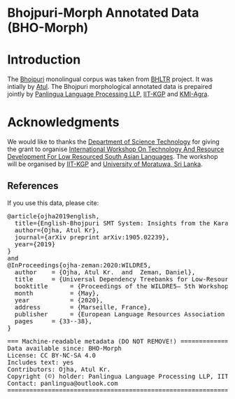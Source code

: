 # Bhojpuri-Morph Annotated Data (BHO-Morph)

# Introduction

The [Bhojpuri](https://en.wikipedia.org/wiki/Bhojpuri_language) monolingual corpus was taken from [BHLTR](https://github.com/shashwatup9k/bho-resources) project. It was intially by [Atul](https://www.nuigalway.ie/science-engineering/staff-profiles/atulkumarojha/). The Bhojpuri morphological annotated data is prepaired
jointly by [Panlingua Language Processing LLP](http://panlingua.co.in/), [IIT-KGP](http://www.iitkgp.ac.in/) and [KMI-Agra](https://www.ctrans.in/departments/linguistics).


# Acknowledgments

We would like to thanks the [Department of Science Technology](https://dst.gov.in) for giving the grant to organise [International Workshop On Technology And Resource Development For Low Resourced South Asian Languages](https://dst.gov.in/sites/default/files/Announcement%20of%20results%20of%20Indo-SriLanka%20Joint%20bilateral%20Call-2019%20%281%29.pdf). The workshop will be organised by [IIT-KGP](http://www.iitkgp.ac.in/) and [University of Moratuwa, Sri Lanka](https://uom.lk/). 

## References
If you use this data, please cite:
<pre>
@article{ojha2019english,
  title={English-Bhojpuri SMT System: Insights from the Karaka Model},
  author={Ojha, Atul Kr},
  journal={arXiv preprint arXiv:1905.02239},
  year={2019}
}
and 
@InProceedings{ojha-zeman:2020:WILDRE5,
  author    = {Ojha, Atul Kr.  and  Zeman, Daniel},
  title     = {Universal Dependency Treebanks for Low-Resource Indian Languages: The Case of Bhojpuri},
  booktitle      = {Proceedings of the WILDRE5– 5th Workshop on Indian Language Data: Resources and Evaluation},
  month          = {May},
  year           = {2020},
  address        = {Marseille, France},
  publisher      = {European Language Resources Association (ELRA)},
  pages     = {33--38},
}
</pre>

<pre>
=== Machine-readable metadata (DO NOT REMOVE!) ================================
Data available since: BHO-Morph
License: CC BY-NC-SA 4.0
Includes text: yes
Contributors: Ojha, Atul Kr.
Copyright (©) holder: Panlingua Language Processing LLP, IIT-KGP, University of Moratuwa, Sri Lanka and KMI-Agra .
Contact: panlingua@outlook.com
===============================================================================
</pre>
